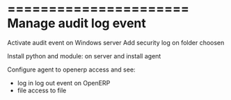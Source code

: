 ======================
Manage audit log event
======================

Activate audit event on Windows server
Add security log on folder choosen
 
Install python and module:
on server and install agent

Configure agent to openerp access and see:

- log in log out event on OpenERP
- file access to file



